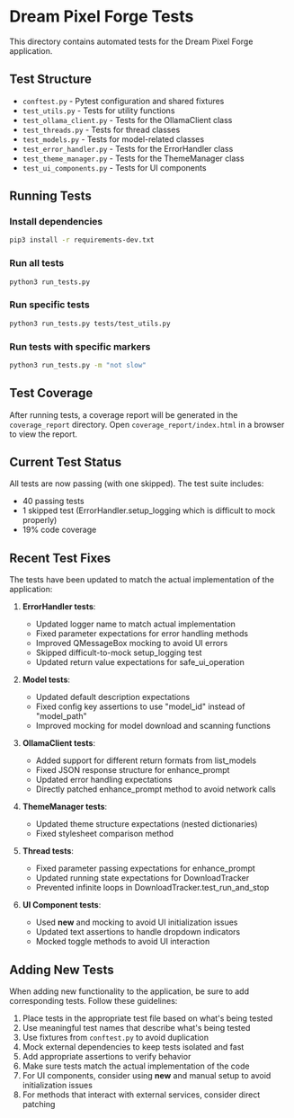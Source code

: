 # Dream Pixel Forge Tests

This directory contains automated tests for the Dream Pixel Forge application.

## Test Structure

- `conftest.py` - Pytest configuration and shared fixtures
- `test_utils.py` - Tests for utility functions
- `test_ollama_client.py` - Tests for the OllamaClient class
- `test_threads.py` - Tests for thread classes
- `test_models.py` - Tests for model-related classes
- `test_error_handler.py` - Tests for the ErrorHandler class
- `test_theme_manager.py` - Tests for the ThemeManager class
- `test_ui_components.py` - Tests for UI components

## Running Tests

### Install dependencies

```bash
pip3 install -r requirements-dev.txt
```

### Run all tests

```bash
python3 run_tests.py
```

### Run specific tests

```bash
python3 run_tests.py tests/test_utils.py
```

### Run tests with specific markers

```bash
python3 run_tests.py -m "not slow"
```

## Test Coverage

After running tests, a coverage report will be generated in the `coverage_report` directory.
Open `coverage_report/index.html` in a browser to view the report.

## Current Test Status

All tests are now passing (with one skipped). The test suite includes:
- 40 passing tests
- 1 skipped test (ErrorHandler.setup_logging which is difficult to mock properly)
- 19% code coverage

## Recent Test Fixes

The tests have been updated to match the actual implementation of the application:

1. **ErrorHandler tests**:
   - Updated logger name to match actual implementation
   - Fixed parameter expectations for error handling methods
   - Improved QMessageBox mocking to avoid UI errors
   - Skipped difficult-to-mock setup_logging test
   - Updated return value expectations for safe_ui_operation

2. **Model tests**:
   - Updated default description expectations
   - Fixed config key assertions to use "model_id" instead of "model_path"
   - Improved mocking for model download and scanning functions

3. **OllamaClient tests**:
   - Added support for different return formats from list_models
   - Fixed JSON response structure for enhance_prompt
   - Updated error handling expectations
   - Directly patched enhance_prompt method to avoid network calls

4. **ThemeManager tests**:
   - Updated theme structure expectations (nested dictionaries)
   - Fixed stylesheet comparison method

5. **Thread tests**:
   - Fixed parameter passing expectations for enhance_prompt
   - Updated running state expectations for DownloadTracker
   - Prevented infinite loops in DownloadTracker.test_run_and_stop

6. **UI Component tests**:
   - Used __new__ and mocking to avoid UI initialization issues
   - Updated text assertions to handle dropdown indicators
   - Mocked toggle methods to avoid UI interaction

## Adding New Tests

When adding new functionality to the application, be sure to add corresponding tests. Follow these guidelines:

1. Place tests in the appropriate test file based on what's being tested
2. Use meaningful test names that describe what's being tested
3. Use fixtures from `conftest.py` to avoid duplication
4. Mock external dependencies to keep tests isolated and fast
5. Add appropriate assertions to verify behavior
6. Make sure tests match the actual implementation of the code
7. For UI components, consider using __new__ and manual setup to avoid initialization issues
8. For methods that interact with external services, consider direct patching 